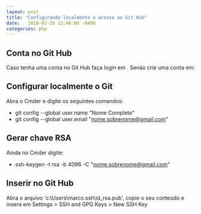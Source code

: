 ```yaml
---
layout: post
title: "Configurando localmente o acesso ao Git Hub"
date:   2018-02-20 13:40:00 -0400
categories: php
---
```

## Conta no Git Hub
Caso tenha uma conta no Git Hub faça login em [](https://github.com/login). Senão crie uma conta em: [](https://github.com/join?source=header-home)

## Configurar localmente o Git
Abra o Cmder e digite os seguintes comandos:
* git config --global user.name "Nome Completo"
* git config --global user.email "nome.sobrenome@gmail.com"

## Gerar chave RSA
Ainda no Cmder digite:
* ssh-keygen -t rsa -b 4096 -C "nome.sobrenome@gmail.com"

## Inserir no Git Hub
Abra o arquivo 'c:\Users\marco\.ssh\id_rsa.pub', copie o seu conteúdo e insera em Settings > SSH and GPG Keys > New SSH Key

